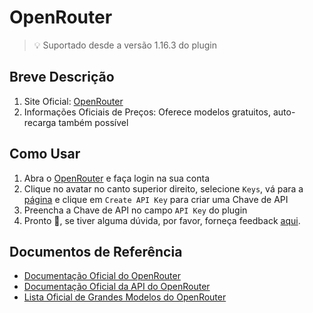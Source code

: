 # OpenRouter

> 💡 Suportado desde a versão 1.16.3 do plugin

## Breve Descrição

1.  Site Oficial: [OpenRouter](https://openrouter.ai/)
2.  Informações Oficiais de Preços: Oferece modelos gratuitos, auto-recarga também possível

## Como Usar

1.  Abra o [OpenRouter](https://openrouter.ai/) e faça login na sua conta
2.  Clique no avatar no canto superior direito, selecione `Keys`, vá para a [página](https://openrouter.ai/settings/keys) e clique em `Create API Key` para criar uma Chave de API
3.  Preencha a Chave de API no campo `API Key` do plugin
4.  Pronto 🎉, se tiver alguma dúvida, por favor, forneça feedback [aqui](https://github.com/immersive-translate/immersive-translate/issues/137).

## Documentos de Referência

-   [Documentação Oficial do OpenRouter](https://openrouter.ai/docs/quickstart)
-   [Documentação Oficial da API do OpenRouter](https://openrouter.ai/docs/api-reference/overview)
-   [Lista Oficial de Grandes Modelos do OpenRouter](https://openrouter.ai/models)
